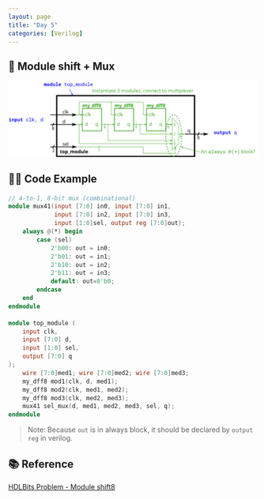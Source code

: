 ```yaml
---
layout: page
title: "Day 5"
categories: [Verilog]
---
```


## 📌 Module shift + Mux
![alt text](../assets/Module_shift8.png)

## 🧑‍💻 Code Example
```verilog
// 4-to-1, 8-bit mux (combinational)
module mux41(input [7:0] in0, input [7:0] in1, 
             input [7:0] in2, input [7:0] in3, 
             input [1:0]sel, output reg [7:0]out);
    always @(*) begin
        case (sel)
            2'b00: out = in0;
            2'b01: out = in1;
            2'b10: out = in2;
            2'b11: out = in3;
            default: out=8'b0;
        endcase
    end
endmodule

module top_module ( 
    input clk, 
    input [7:0] d, 
    input [1:0] sel, 
    output [7:0] q 
);
    wire [7:0]med1; wire [7:0]med2; wire [7:0]med3;
    my_dff8 mod1(clk, d, med1);
    my_dff8 mod2(clk, med1, med2);
    my_dff8 mod3(clk, med2, med3);
    mux41 sel_mux(d, med1, med2, med3, sel, q);
endmodule
```
> Note: Because ```out``` is in always block, it should be declared by ```output reg``` in verilog.

## 📚 Reference
[HDLBits Problem - Module shift8](https://hdlbits.01xz.net/wiki/Module_shift8)

